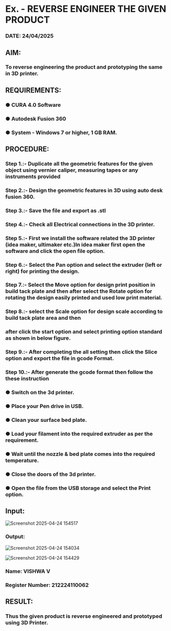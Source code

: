 # Ex.   - REVERSE ENGINEER THE GIVEN PRODUCT

### DATE: 24/04/2025

## AIM: 
### To reverse engineering the product and prototyping the same in 3D printer.

## REQUIREMENTS:
### ●	CURA 4.0 Software
### ●	 Autodesk Fusion 360
### ●	 System - Windows 7 or higher, 1 GB RAM.

## PROCEDURE:
### Step 1.:- Duplicate all the geometric features for the given object using vernier caliper, measuring tapes or any instruments provided
### Step 2.:- Design the geometric features in 3D using auto desk fusion 360.
### Step 3.:- Save the file and export as .stl
### Step 4.:- Check all Electrical connections in the 3D printer.
### Step 5.:- First we install the software related the 3D printer (idea maker, ultimaker etc.)In idea maker first open the software and click the open file option.
### Step 6.:- Select the Pan option and select the extruder (left or right) for printing the design.
### Step 7.:- Select the Move option for design print position in build tack plate and then after select the Rotate option for rotating the design easily printed and used low print material.
### Step 8.:- select the Scale option for design scale according to build tack plate area and then
### after click the start option and select printing option standard as shown in below figure.
### Step 9.:- After completing the all setting then click the Slice option and export the file in gcode Format.
### Step 10.:- After generate the gcode format then follow the these instruction 
  ###   ●	Switch on the 3d printer.
  ###   ●	Place your Pen drive in USB.
  ###   ●	Clean your surface bed plate.
  ###   ●	Load your filament into the required extruder as per the requirement.
  ###   ●	Wait until the nozzle & bed plate comes into the required temperature.
  ###   ●	Close the doors of the 3d printer.
  ###   ●	Open the file from the USB storage and select the Print option.

## Input:
![Screenshot 2025-04-24 154517](https://github.com/user-attachments/assets/cf80b89a-5ced-4ea7-90b8-6ff9e7113cd7)

### Output:
![Screenshot 2025-04-24 154034](https://github.com/user-attachments/assets/a24ee16a-ede2-4060-bd67-eb13c4115e50)

![Screenshot 2025-04-24 154429](https://github.com/user-attachments/assets/81b818cb-32fc-4f08-b3b5-ac9b61f36396)

### Name: VISHWA V
### Register Number: 212224110062

## RESULT:
###   Thus the given product is reverse engineered and prototyped using 3D Printer.
